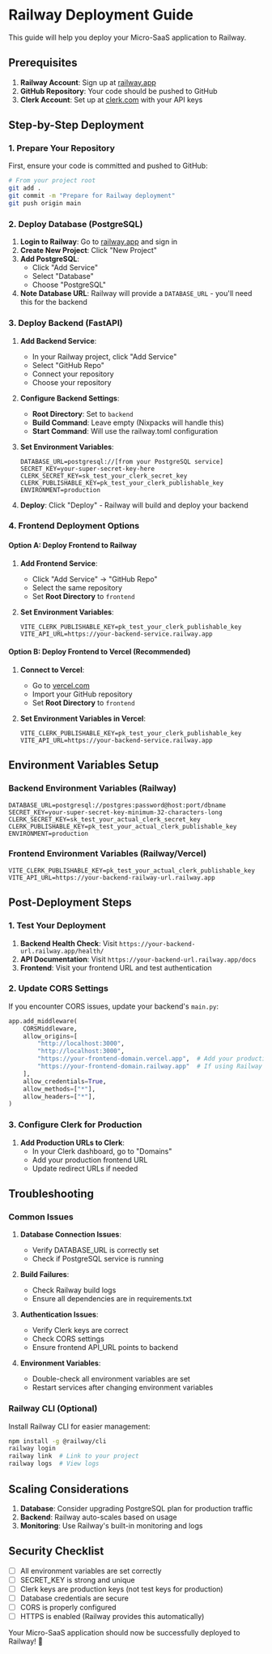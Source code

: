 # Railway Deployment Guide

This guide will help you deploy your Micro-SaaS application to Railway.

## Prerequisites

1. **Railway Account**: Sign up at [railway.app](https://railway.app)
2. **GitHub Repository**: Your code should be pushed to GitHub
3. **Clerk Account**: Set up at [clerk.com](https://clerk.com) with your API keys

## Step-by-Step Deployment

### 1. Prepare Your Repository

First, ensure your code is committed and pushed to GitHub:

```bash
# From your project root
git add .
git commit -m "Prepare for Railway deployment"
git push origin main
```

### 2. Deploy Database (PostgreSQL)

1. **Login to Railway**: Go to [railway.app](https://railway.app) and sign in
2. **Create New Project**: Click "New Project"
3. **Add PostgreSQL**:
   - Click "Add Service"
   - Select "Database"
   - Choose "PostgreSQL"
4. **Note Database URL**: Railway will provide a `DATABASE_URL` - you'll need this for the backend

### 3. Deploy Backend (FastAPI)

1. **Add Backend Service**:
   - In your Railway project, click "Add Service"
   - Select "GitHub Repo"
   - Connect your repository
   - Choose your repository

2. **Configure Backend Settings**:
   - **Root Directory**: Set to `backend`
   - **Build Command**: Leave empty (Nixpacks will handle this)
   - **Start Command**: Will use the railway.toml configuration

3. **Set Environment Variables**:
   ```
   DATABASE_URL=postgresql://[from your PostgreSQL service]
   SECRET_KEY=your-super-secret-key-here
   CLERK_SECRET_KEY=sk_test_your_clerk_secret_key
   CLERK_PUBLISHABLE_KEY=pk_test_your_clerk_publishable_key
   ENVIRONMENT=production
   ```

4. **Deploy**: Click "Deploy" - Railway will build and deploy your backend

### 4. Frontend Deployment Options

#### Option A: Deploy Frontend to Railway

1. **Add Frontend Service**:
   - Click "Add Service" → "GitHub Repo"
   - Select the same repository
   - Set **Root Directory** to `frontend`

2. **Set Environment Variables**:
   ```
   VITE_CLERK_PUBLISHABLE_KEY=pk_test_your_clerk_publishable_key
   VITE_API_URL=https://your-backend-service.railway.app
   ```

#### Option B: Deploy Frontend to Vercel (Recommended)

1. **Connect to Vercel**:
   - Go to [vercel.com](https://vercel.com)
   - Import your GitHub repository
   - Set **Root Directory** to `frontend`

2. **Set Environment Variables in Vercel**:
   ```
   VITE_CLERK_PUBLISHABLE_KEY=pk_test_your_clerk_publishable_key
   VITE_API_URL=https://your-backend-service.railway.app
   ```

## Environment Variables Setup

### Backend Environment Variables (Railway)

```env
DATABASE_URL=postgresql://postgres:password@host:port/dbname
SECRET_KEY=your-super-secret-key-minimum-32-characters-long
CLERK_SECRET_KEY=sk_test_your_actual_clerk_secret_key
CLERK_PUBLISHABLE_KEY=pk_test_your_actual_clerk_publishable_key
ENVIRONMENT=production
```

### Frontend Environment Variables (Railway/Vercel)

```env
VITE_CLERK_PUBLISHABLE_KEY=pk_test_your_actual_clerk_publishable_key
VITE_API_URL=https://your-backend-railway-url.railway.app
```

## Post-Deployment Steps

### 1. Test Your Deployment

1. **Backend Health Check**: Visit `https://your-backend-url.railway.app/health/`
2. **API Documentation**: Visit `https://your-backend-url.railway.app/docs`
3. **Frontend**: Visit your frontend URL and test authentication

### 2. Update CORS Settings

If you encounter CORS issues, update your backend's `main.py`:

```python
app.add_middleware(
    CORSMiddleware,
    allow_origins=[
        "http://localhost:3000",
        "http://localhost:3000",
        "https://your-frontend-domain.vercel.app",  # Add your production frontend URL
        "https://your-frontend-domain.railway.app"  # If using Railway for frontend
    ],
    allow_credentials=True,
    allow_methods=["*"],
    allow_headers=["*"],
)
```

### 3. Configure Clerk for Production

1. **Add Production URLs to Clerk**:
   - In your Clerk dashboard, go to "Domains"
   - Add your production frontend URL
   - Update redirect URLs if needed

## Troubleshooting

### Common Issues

1. **Database Connection Issues**:
   - Verify DATABASE_URL is correctly set
   - Check if PostgreSQL service is running

2. **Build Failures**:
   - Check Railway build logs
   - Ensure all dependencies are in requirements.txt

3. **Authentication Issues**:
   - Verify Clerk keys are correct
   - Check CORS settings
   - Ensure frontend API_URL points to backend

4. **Environment Variables**:
   - Double-check all environment variables are set
   - Restart services after changing environment variables

### Railway CLI (Optional)

Install Railway CLI for easier management:

```bash
npm install -g @railway/cli
railway login
railway link  # Link to your project
railway logs  # View logs
```

## Scaling Considerations

1. **Database**: Consider upgrading PostgreSQL plan for production traffic
2. **Backend**: Railway auto-scales based on usage
3. **Monitoring**: Use Railway's built-in monitoring and logs

## Security Checklist

- [ ] All environment variables are set correctly
- [ ] SECRET_KEY is strong and unique
- [ ] Clerk keys are production keys (not test keys for production)
- [ ] Database credentials are secure
- [ ] CORS is properly configured
- [ ] HTTPS is enabled (Railway provides this automatically)

Your Micro-SaaS application should now be successfully deployed to Railway! 🚀